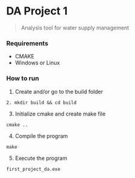 # DA Project 1
> Analysis tool for water supply management

### Requirements
- CMAKE
- Windows or Linux

### How to run
1. Create and/or go to the build folder 
```
2. mkdir build && cd build
```
3. Initialize cmake and create make file
```
cmake ..
```
4. Compile the program
```
make
```
5. Execute the program
```
first_project_da.exe
```
